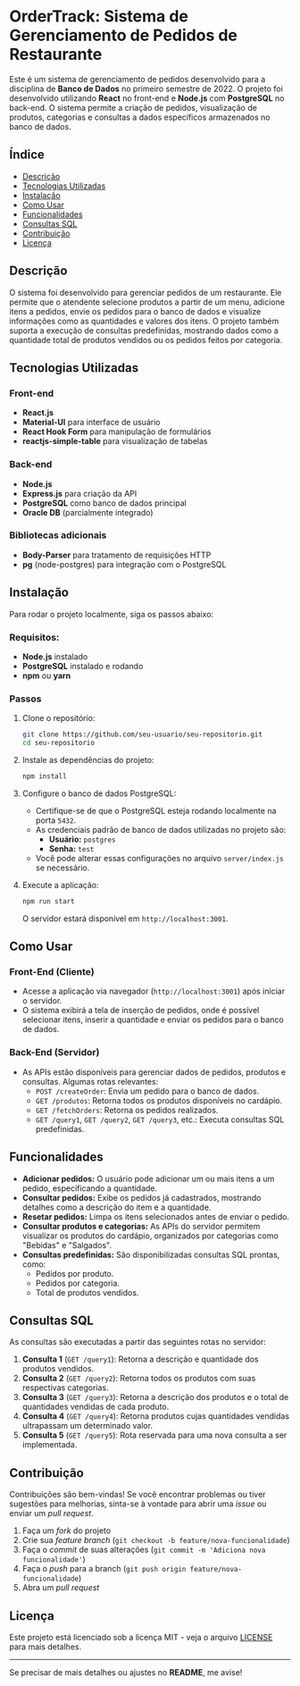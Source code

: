 # OrderTrack: Sistema de Gerenciamento de Pedidos de Restaurante

Este é um sistema de gerenciamento de pedidos desenvolvido para a disciplina de **Banco de Dados** no primeiro semestre de 2022. O projeto foi desenvolvido utilizando **React** no front-end e **Node.js** com **PostgreSQL** no back-end. O sistema permite a criação de pedidos, visualização de produtos, categorias e consultas a dados específicos armazenados no banco de dados.

## Índice

- [Descrição](#descrição)
- [Tecnologias Utilizadas](#tecnologias-utilizadas)
- [Instalação](#instalação)
- [Como Usar](#como-usar)
- [Funcionalidades](#funcionalidades)
- [Consultas SQL](#consultas-sql)
- [Contribuição](#contribuição)
- [Licença](#licença)

## Descrição

O sistema foi desenvolvido para gerenciar pedidos de um restaurante. Ele permite que o atendente selecione produtos a partir de um menu, adicione itens a pedidos, envie os pedidos para o banco de dados e visualize informações como as quantidades e valores dos itens. O projeto também suporta a execução de consultas predefinidas, mostrando dados como a quantidade total de produtos vendidos ou os pedidos feitos por categoria.

## Tecnologias Utilizadas

### Front-end
- **React.js**
- **Material-UI** para interface de usuário
- **React Hook Form** para manipulação de formulários
- **reactjs-simple-table** para visualização de tabelas

### Back-end
- **Node.js**
- **Express.js** para criação da API
- **PostgreSQL** como banco de dados principal
- **Oracle DB** (parcialmente integrado)

### Bibliotecas adicionais
- **Body-Parser** para tratamento de requisições HTTP
- **pg** (node-postgres) para integração com o PostgreSQL

## Instalação

Para rodar o projeto localmente, siga os passos abaixo:

### Requisitos:
- **Node.js** instalado
- **PostgreSQL** instalado e rodando
- **npm** ou **yarn**

### Passos

1. Clone o repositório:

   ```bash
   git clone https://github.com/seu-usuario/seu-repositorio.git
   cd seu-repositorio
   ```

2. Instale as dependências do projeto:

   ```bash
   npm install
   ```

3. Configure o banco de dados PostgreSQL:

   - Certifique-se de que o PostgreSQL esteja rodando localmente na porta `5432`.
   - As credenciais padrão de banco de dados utilizadas no projeto são:
     - **Usuário:** `postgres`
     - **Senha:** `test`
   - Você pode alterar essas configurações no arquivo `server/index.js` se necessário.

4. Execute a aplicação:

   ```bash
   npm run start
   ```

   O servidor estará disponível em `http://localhost:3001`.

## Como Usar

### Front-End (Cliente)
- Acesse a aplicação via navegador (`http://localhost:3001`) após iniciar o servidor.
- O sistema exibirá a tela de inserção de pedidos, onde é possível selecionar itens, inserir a quantidade e enviar os pedidos para o banco de dados.

### Back-End (Servidor)
- As APIs estão disponíveis para gerenciar dados de pedidos, produtos e consultas. Algumas rotas relevantes:
  - `POST /createOrder`: Envia um pedido para o banco de dados.
  - `GET /produtos`: Retorna todos os produtos disponíveis no cardápio.
  - `GET /fetchOrders`: Retorna os pedidos realizados.
  - `GET /query1`, `GET /query2`, `GET /query3`, etc.: Executa consultas SQL predefinidas.

## Funcionalidades

- **Adicionar pedidos:** O usuário pode adicionar um ou mais itens a um pedido, especificando a quantidade.
- **Consultar pedidos:** Exibe os pedidos já cadastrados, mostrando detalhes como a descrição do item e a quantidade.
- **Resetar pedidos:** Limpa os itens selecionados antes de enviar o pedido.
- **Consultar produtos e categorias:** As APIs do servidor permitem visualizar os produtos do cardápio, organizados por categorias como "Bebidas" e "Salgados".
- **Consultas predefinidas:** São disponibilizadas consultas SQL prontas, como:
  - Pedidos por produto.
  - Pedidos por categoria.
  - Total de produtos vendidos.

## Consultas SQL

As consultas são executadas a partir das seguintes rotas no servidor:

1. **Consulta 1** (`GET /query1`): Retorna a descrição e quantidade dos produtos vendidos.
2. **Consulta 2** (`GET /query2`): Retorna todos os produtos com suas respectivas categorias.
3. **Consulta 3** (`GET /query3`): Retorna a descrição dos produtos e o total de quantidades vendidas de cada produto.
4. **Consulta 4** (`GET /query4`): Retorna produtos cujas quantidades vendidas ultrapassam um determinado valor.
5. **Consulta 5** (`GET /query5`): Rota reservada para uma nova consulta a ser implementada.

## Contribuição

Contribuições são bem-vindas! Se você encontrar problemas ou tiver sugestões para melhorias, sinta-se à vontade para abrir uma _issue_ ou enviar um _pull request_.

1. Faça um _fork_ do projeto
2. Crie sua _feature branch_ (`git checkout -b feature/nova-funcionalidade`)
3. Faça o _commit_ de suas alterações (`git commit -m 'Adiciona nova funcionalidade'`)
4. Faça o _push_ para a branch (`git push origin feature/nova-funcionalidade`)
5. Abra um _pull request_

## Licença

Este projeto está licenciado sob a licença MIT - veja o arquivo [LICENSE](LICENSE) para mais detalhes.

---

Se precisar de mais detalhes ou ajustes no **README**, me avise!
